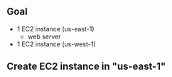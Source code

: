 ## Goal 
- 1 EC2 instance (us-east-1)
  - web server
- 1 EC2 instance (us-west-1)


## Create EC2 instance in "us-east-1"

